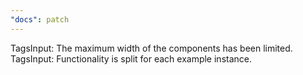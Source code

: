 ```yaml
---
"docs": patch
---
```


TagsInput: The maximum width of the components has been limited.
TagsInput: Functionality is split for each example instance.
